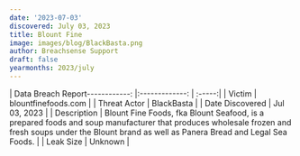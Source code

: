 ```yaml
---
date: '2023-07-03'
discovered: July 03, 2023
title: Blount Fine
image: images/blog/BlackBasta.png
author: Breachsense Support
draft: false
yearmonths: 2023/july
---
```


| Data Breach Report------------:     |:-------------:    | :-----:|
| Victim      | blountfinefoods.com      | 
| Threat Actor      | BlackBasta      | 
| Date Discovered      | Jul 03, 2023      | 
| Description      | Blount Fine Foods, fka Blount Seafood, is a prepared foods and soup manufacturer that produces wholesale frozen and fresh soups under the Blount brand as well as Panera Bread and Legal Sea Foods.      | 
| Leak Size      | Unknown      | 

